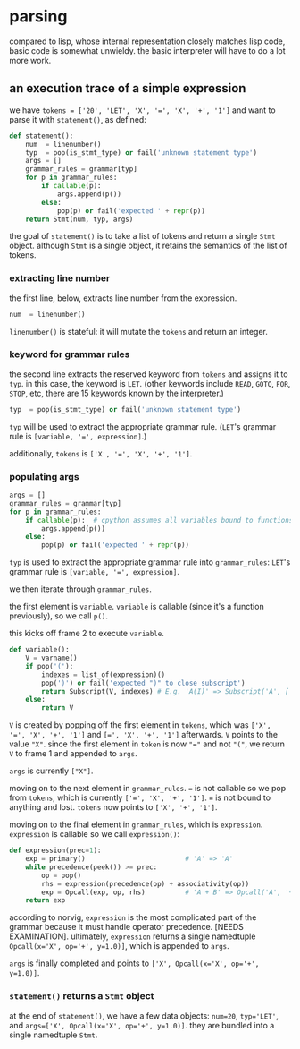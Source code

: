 # parsing
compared to lisp, whose internal representation closely matches lisp code, basic code is somewhat unwieldy. the basic interpreter will have to do a lot more work. 

## an execution trace of a simple expression
we have `tokens = ['20', 'LET', 'X', '=', 'X', '+', '1']` and want to parse it with `statement()`, as defined:
```python
def statement():
    num  = linenumber()
    typ  = pop(is_stmt_type) or fail('unknown statement type')
    args = []
    grammar_rules = grammar[typ]
    for p in grammar_rules:
        if callable(p):
            args.append(p())
        else:
            pop(p) or fail('expected ' + repr(p))
    return Stmt(num, typ, args)
```
the goal of `statement()` is to take a list of tokens and return a single `Stmt` object. although `Stmt` is a single object, it retains the semantics of the list of tokens.

### extracting line number
the first line, below, extracts line number from the expression.
```python
num  = linenumber()
```
`linenumber()` is stateful: it will mutate the `tokens` and return an integer.

### keyword for grammar rules
the second line extracts the reserved keyword from `tokens` and assigns it to `typ`. in this case, the keyword is `LET`. (other keywords include `READ`, `GOTO`, `FOR`, `STOP`, etc, there are 15 keywords known by the interpreter.)
```python
typ  = pop(is_stmt_type) or fail('unknown statement type')
```
`typ` will be used to extract the appropriate grammar rule. (`LET`'s grammar rule is `[variable, '=', expression]`.)

additionally, `tokens` is `['X', '=', 'X', '+', '1']`. 

### populating args
```python
args = []
grammar_rules = grammar[typ]
for p in grammar_rules:
    if callable(p):  # cpython assumes all variables bound to functions are callable
        args.append(p())
    else:
        pop(p) or fail('expected ' + repr(p))
```
`typ` is used to extract the appropriate grammar rule into `grammar_rules`: `LET`'s grammar rule is `[variable, '=', expression]`.

we then iterate through `grammar_rules`.

the first element is `variable`. `variable` is callable (since it's a function previously), so we call `p()`. 

this kicks off frame 2 to execute `variable`.
```python
def variable(): 
    V = varname()
    if pop('('):
        indexes = list_of(expression)()
        pop(')') or fail('expected ")" to close subscript')
        return Subscript(V, indexes) # E.g. 'A(I)' => Subscript('A', ['I'])
    else: 
        return V  
```  
`V` is created by popping off the first element in `tokens`, which was `['X', '=', 'X', '+', '1']` and `[=', 'X', '+', '1']` afterwards. `V` points to the value `"X"`. since the first element in `token` is now `"="` and not `"("`, we return `V` to frame 1 and appended to `args`.

`args` is currently `["X"]`.

moving on to the next element in `grammar_rules`. `=` is not callable so we pop from `tokens`, which is currently `['=', 'X', '+', '1']`. `=` is not bound to anything and lost. `tokens` now points to `['X', '+', '1']`.

moving on to the final element in `grammar_rules`, which is `expression`. `expression` is callable so we call `expression()`:
```python
def expression(prec=1): 
    exp = primary()                         # 'A' => 'A'
    while precedence(peek()) >= prec:
        op = pop()
        rhs = expression(precedence(op) + associativity(op))
        exp = Opcall(exp, op, rhs)          # 'A + B' => Opcall('A', '+', 'B')
    return exp
```
according to norvig, `expression` is the most complicated part of the grammar because it must handle operator precedence. [NEEDS EXAMINATION]. ultimately, `expression` returns a single namedtuple `Opcall(x='X', op='+', y=1.0)]`, which is appended to `args`. 

`args` is finally completed and points to `['X', Opcall(x='X', op='+', y=1.0)]`.

### `statement()` returns a `Stmt` object
at the end of `statement()`, we have a few data objects: `num=20`, `typ='LET'`, and `args=['X', Opcall(x='X', op='+', y=1.0)]`. they are bundled into a single namedtuple `Stmt`.